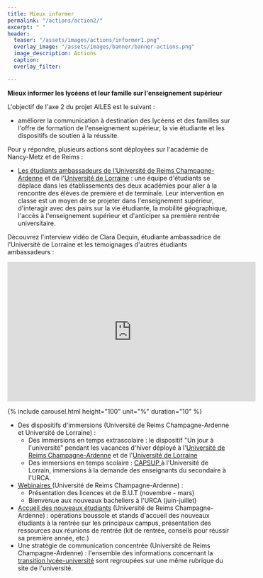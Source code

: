 ```yaml
---
title: Mieux informer
permalink: "/actions/action2/"
excerpt: " "
header:
  teaser: "/assets/images/actions/informer1.png"
  overlay_image: "/assets/images/banner/banner-actions.png"
  image_description: Actions
  caption: 
  overlay_filter: 

---
```

**Mieux informer les lycéens et leur famille sur l'enseignement supérieur**  
  
L'objectif de l'axe 2 du projet AILES est le suivant : 

* améliorer la communication à destination des lycéens et des familles sur l'offre de formation de l'enseignement supérieur, la vie étudiante et les dispositifs de soutien à la réussite. 

Pour y répondre, plusieurs actions sont déployées sur l'académie de Nancy-Metz et de Reims : 

* [Les étudiants ambassadeurs de l'Université de Reims Champagne-Ardenne](https://www.univ-reims.fr/orientation-et-insertion/transition-lycee-universite/ressources-pour-les-equipes-pedagogiques/les-etudiants-ambassadeurs-de-l-urca/ambassadeurs,25609,42335.html) et de l'[Université de Lorraine](https://www.univ-lorraine.fr/orientation-insertion-professionnelle/wp-content/uploads/sites/7/2021/05/Flyer-ambassadeurs-07-05-2021.pdf) : une équipe d'étudiants se déplace dans les établissements des deux académies pour aller à la rencontre des élèves de première et de terminale. Leur intervention en classe est un moyen de se projeter dans l'enseignement supérieur, d'interagir avec des pairs sur la vie étudiante, la mobilité géographique, l'accès à l'enseignement supérieur et d'anticiper sa première rentrée universitaire. 

Découvrez l'interview vidéo de Clara Dequin, étudiante ambassadrice de l'Université de Lorraine et les témoignages d'autres étudiants ambassadeurs :

<iframe width="560" height="315" src="https://www.youtube.com/embed/k5QVsiozqFQ" frameborder="0" allow="accelerometer; autoplay; clipboard-write; encrypted-media; gyroscope; picture-in-picture" allowfullscreen></iframe>

<!-- <figure class="third">
<figcaption><i>Cliquer sur une vignette pour afficher les témoignages</i></figcaption>
<a href="/ailes/assets/images/bulles/tem1.jpg"><img src="/ailes/assets/images/bulles/tem1.jpg"></a>
<a href="/ailes/assets/images/bulles/tem2.jpg"><img src="/ailes/assets/images/bulles/tem2.jpg"></a>
<a href="/ailes/assets/images/bulles/tem3.jpg"><img src="/ailes/assets/images/bulles/tem3.jpg"></a>
<a href="/ailes/assets/images/bulles/tem4.jpg"><img src="/ailes/assets/images/bulles/tem4.jpg"></a>
</figure>

OU
\-->

{% include carousel.html height="100" unit="%" duration="10" %}

* Des dispositifs d'immersions (Université de Reims Champagne-Ardenne et Université de Lorraine) : 
  * Des immersions en temps extrascolaire : le dispositif "Un jour à l'université" pendant les vacances d'hiver déployé à l'[Université de Reims Champagne-Ardenne](https://www.univ-reims.fr/orientation-et-insertion/transition-lycee-universite/immersion-un-jour-a-l-universite/un-jour-a-l-universite,25687,42344.html) et de l'[Université de Lorraine](https://www.univ-lorraine.fr/orientation-insertion-professionnelle/vous-etes-lyceen-ne/)
  * Des immersions en temps scolaire : [CAPSUP ](https://factuel.univ-lorraine.fr/node/19443)à l'Université de Lorrain, immersions à la demande des enseignants du secondaire à l'URCA.  
* [Webinaires ](https://www.univ-reims.fr/orientation-et-insertion/transition-lycee-universite/avant-votre-rentree-a-l-urca/webinaires-transition-lycee-universite/webinaires-transition-lycee-universite,26394,43290.html)(Université de Reims Champagne-Ardenne) : 
  * Présentation des licences et de B.U.T (novembre - mars) 
  * Bienvenue aux nouveaux bacheliers à l'URCA (juin-juillet) 
* [Accueil des nouveaux étudiants](https://www.univ-reims.fr/orientation-et-insertion/transition-lycee-universite/kit-de-rentree/accueil-des-nouveaux-etudiants/accueil-des-nouveaux-etudiants-a-l-urca,26246,43099.html) (Université de Reims Champagne-Ardenne) : opérations boussole et stands d'accueil des nouveaux étudiants à la rentrée sur les principaux campus, présentation des ressources aux réunions de rentrée (kit de rentrée, conseils pour réussir sa première année, etc.) 
* Une stratégie de communication concentrée (Université de Reims Champagne-Ardenne) : l'ensemble des informations concernant la [transition lycée-université](https://www.univ-reims.fr/orientation-et-insertion/transition-lycee-universite/transition-lycee-universite,25116,43043.html) sont regroupées sur une même rubrique du site de l'université. 
